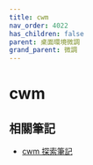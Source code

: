 ```yaml
---
title: cwm
nav_order: 4022
has_children: false
parent: 桌面環境微調
grand_parent: 微調
---
```



# cwm


## 相關筆記

* [cwm 探索筆記](https://samwhelp.github.io/note-about-cwm/)
